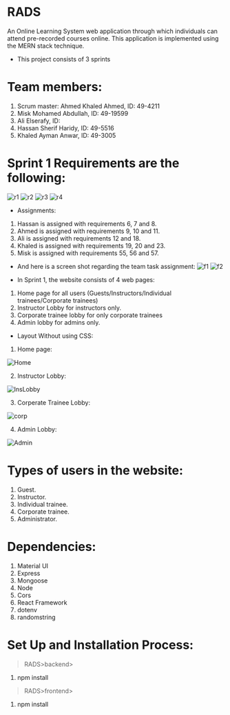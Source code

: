 # RADS
An Online Learning System web application through which individuals can attend pre-recorded courses online. This application is implemented using the MERN stack technique.


* This project consists of 3 sprints

# Team members:

1. Scrum master: Ahmed Khaled Ahmed, ID: 49-4211
2. Misk Mohamed Abdullah, ID: 49-19599
3. Ali Elserafy, ID:
4. Hassan Sherif Haridy, ID: 49-5516
5. Khaled Ayman Anwar, ID: 49-3005

# Sprint 1 Requirements are the following:

![r1](https://user-images.githubusercontent.com/105018459/199099147-e2fd15db-4f68-4479-bffb-456c384a6253.PNG)
![r2](https://user-images.githubusercontent.com/105018459/199099145-4f12cd47-979e-4b9b-b31a-995f985d109e.PNG)
![r3](https://user-images.githubusercontent.com/105018459/199099140-dda926cf-f59d-4933-b42b-d4e009102e1b.PNG)
![r4](https://user-images.githubusercontent.com/105018459/199099149-801bc56a-5087-4aab-8baf-4ee251005850.PNG)

* Assignments:

1. Hassan is assigned with requirements 6, 7 and 8.
2. Ahmed is assigned with requirements 9, 10 and 11.
3. Ali is assigned with requirements 12 and 18.
4. Khaled is assigned with requirements 19, 20 and 23.
5. Misk is assigned with requirements 55, 56 and 57.

- And here is a screen shot regarding the team task assignment:
![f1](https://user-images.githubusercontent.com/105018459/199100089-380cd74d-5722-42c9-b877-4bd822bf94c3.PNG)
![f2](https://user-images.githubusercontent.com/105018459/199100099-7f817dc3-0ec4-4264-a52c-2a407257f804.PNG)

- In Sprint 1, the website consists of 4 web pages:
1. Home page for all users (Guests/Instructors/Individual trainees/Corporate trainees)
2. Instructor Lobby for instructors only.
3. Corporate trainee lobby for only corporate trainees
4. Admin lobby for admins only.

- Layout Without using CSS:

1. Home page:

![Home](https://user-images.githubusercontent.com/105018459/199102056-4768a1f1-f3b5-495b-b9cd-450e6d054dc5.PNG)

2. Instructor Lobby:

![InsLobby](https://user-images.githubusercontent.com/105018459/199102103-8f0b1890-81d6-4fa5-9c86-8ad5a586abd1.PNG)

3. Corperate Trainee Lobby:

![corp](https://user-images.githubusercontent.com/105018459/199102214-2675ae6b-28bf-4213-8eba-90edbc072345.PNG)

4. Admin Lobby:

![Admin](https://user-images.githubusercontent.com/105018459/199102409-2813687a-3f3a-40cc-be44-743d39a62e00.PNG)


# Types of users in the website:

1. Guest.
2. Instructor.
3. Individual trainee.
4. Corporate trainee.
5. Administrator.



# Dependencies:
1. Material UI
2. Express
3. Mongoose
4. Node
5. Cors
6. React Framework
7. dotenv
8. randomstring


# Set Up and Installation Process:

>RADS>backend>
1) npm install

>RADS>frontend>
1) npm install
